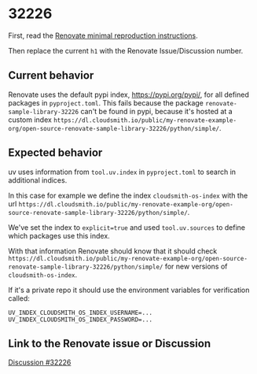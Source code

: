# 32226

First, read the [Renovate minimal reproduction instructions](https://github.com/renovatebot/renovate/blob/main/docs/development/minimal-reproductions.md).

Then replace the current `h1` with the Renovate Issue/Discussion number.

## Current behavior

Renovate uses the default pypi index, https://pypi.org/pypi/, for all defined packages in `pyproject.toml`.
This fails because the package `renovate-sample-library-32226` can't be found in pypi, because it's hosted at a custom index `https://dl.cloudsmith.io/public/my-renovate-example-org/open-source-renovate-sample-library-32226/python/simple/`.


## Expected behavior

uv uses information from `tool.uv.index` in `pyproject.toml` to search in additional indices.

In this case for example we define the index `cloudsmith-os-index` with the url `https://dl.cloudsmith.io/public/my-renovate-example-org/open-source-renovate-sample-library-32226/python/simple/`.

We've set the index to `explicit=true` and used `tool.uv.sources` to define which packages use this index.

With that information Renovate should know that it should check `https://dl.cloudsmith.io/public/my-renovate-example-org/open-source-renovate-sample-library-32226/python/simple/` for new versions of `cloudsmith-os-index`.

If it's a private repo it should use the environment variables for verification called:
```
UV_INDEX_CLOUDSMITH_OS_INDEX_USERNAME=...
UV_INDEX_CLOUDSMITH_OS_INDEX_PASSWORD=...
```

## Link to the Renovate issue or Discussion

[Discussion #32226](https://github.com/renovatebot/renovate/discussions/32226)
